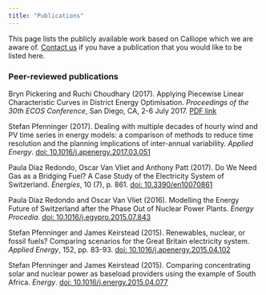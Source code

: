 ```yaml
---
title: "Publications"
---
```


This page lists the publicly available work based on Calliope which we are aware of. [Contact us](mailto:stefan.pfenninger@usys.ethz.ch) if you have a publication that you would like to be listed here.

### Peer-reviewed publications

Bryn Pickering and Ruchi Choudhary (2017). Applying Piecewise Linear Characteristic Curves in District Energy Optimisation. *Proceedings of the 30th ECOS Conference*, San Diego, CA, 2-6 July 2017. [PDF link](https://www.researchgate.net/publication/319334427_Applying_Piecewise_Linear_Characteristic_Curves_in_District_Energy_Optimisation)

Stefan Pfenninger (2017). Dealing with multiple decades of hourly wind and PV time series in energy models: a comparison of methods to reduce time resolution and the planning implications of inter-annual variability. *Applied Energy*. [doi: 10.1016/j.apenergy.2017.03.051](https://doi.org/10.1016/j.apenergy.2017.03.051)

Paula Díaz Redondo, Oscar Van Vliet and Anthony Patt (2017). Do We Need Gas as a Bridging Fuel? A Case Study of the Electricity System of Switzerland. *Energies*, 10 (7), p. 861. [doi: 10.3390/en10070861](https://doi.org/10.3390/en10070861)

Paula Díaz Redondo and Oscar Van Vliet (2016). Modelling the Energy Future of Switzerland after the Phase Out of Nuclear Power Plants. *Energy Procedia*. [doi: 10.1016/j.egypro.2015.07.843](https://doi.org/10.1016/j.egypro.2015.07.843)

Stefan Pfenninger and James Keirstead (2015). Renewables, nuclear, or fossil fuels? Comparing scenarios for the Great Britain electricity system. *Applied Energy*, 152, pp. 83-93. [doi: 10.1016/j.apenergy.2015.04.102](https://doi.org/10.1016/j.apenergy.2015.04.102)

Stefan Pfenninger and James Keirstead (2015). Comparing concentrating solar and nuclear power as baseload providers using the example of South Africa. *Energy*. [doi: 10.1016/j.energy.2015.04.077](https://doi.org/10.1016/j.energy.2015.04.077)